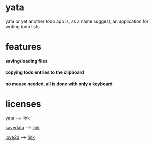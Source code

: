 # yata
yata or yet another todo app is, as a name suggest, an application for writing todo lists

# features
#### saving/loading files
#### copying todo entries to the clipboard
#### no mouse needed, all is done with only a keyboard

# licenses
[yata](https://github.com/WIITD/jata) --> [link](https://github.com/WIITD/yata/blob/main/LICENSE)

[savedata](https://github.com/BroccoliRaab/SaveData) --> [link](https://github.com/BroccoliRaab/SaveData/blob/master/LICENSE)

[love2d](https://github.com/love2d/love) --> [link](https://github.com/love2d/love/blob/master/license.txt)

